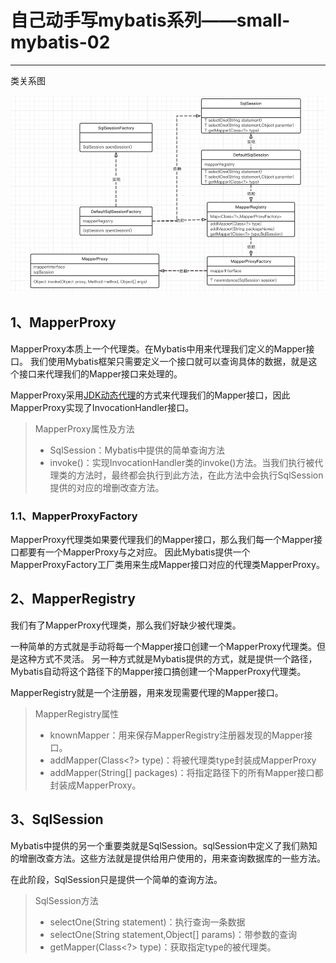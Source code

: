 # 自己动手写mybatis系列——small-mybatis-02

<hr>

类关系图

![类图](src/main/resources/类关系.png)

## 1、MapperProxy
MapperProxy本质上一个代理类。在Mybatis中用来代理我们定义的Mapper接口。
我们使用Mybatis框架只需要定义一个接口就可以查询具体的数据，就是这个接口来代理我们的Mapper接口来处理的。

MapperProxy采用[JDK动态代理](https://www.yuque.com/docs/share/5a64608e-1c5a-40f6-988c-63f40b6bd202?)的方式来代理我们的Mapper接口，因此MapperProxy实现了InvocationHandler接口。

> MapperProxy属性及方法
> - SqlSession：Mybatis中提供的简单查询方法
> - invoke()：实现InvocationHandler类的invoke()方法。当我们执行被代理类的方法时，最终都会执行到此方法，在此方法中会执行SqlSession提供的对应的增删改查方法。

### 1.1、MapperProxyFactory
MapperProxy代理类如果要代理我们的Mapper接口，那么我们每一个Mapper接口都要有一个MapperProxy与之对应。
因此Mybatis提供一个MapperProxyFactory工厂类用来生成Mapper接口对应的代理类MapperProxy。

## 2、MapperRegistry
我们有了MapperProxy代理类，那么我们好缺少被代理类。

一种简单的方式就是手动将每一个Mapper接口创建一个MapperProxy代理类。但是这种方式不灵活。
另一种方式就是Mybatis提供的方式，就是提供一个路径，Mybatis自动将这个路径下的Mapper接口搞创建一个MapperProxy代理类。

MapperRegistry就是一个注册器，用来发现需要代理的Mapper接口。

> MapperRegistry属性
> - knownMapper：用来保存MapperRegistry注册器发现的Mapper接口。
> - addMapper(Class<?> type)：将被代理类type封装成MapperProxy
> - addMapper(String[] packages)：将指定路径下的所有Mapper接口都封装成MapperProxy。

## 3、SqlSession
Mybatis中提供的另一个重要类就是SqlSession。sqlSession中定义了我们熟知的增删改查方法。这些方法就是提供给用户使用的，用来查询数据库的一些方法。

在此阶段，SqlSession只是提供一个简单的查询方法。

> SqlSession方法
> - selectOne(String statement)：执行查询一条数据
> - selectOne(String statement,Object[] params)：带参数的查询
> - getMapper(Class<?> type)：获取指定type的被代理类。